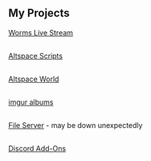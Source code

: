 <h2 id="projects">My Projects</h2>
  <p><a href="http://gg.gg/worms">Worms Live Stream</a></p><hr style="height:1px; visibility:hidden;" />
  <p><a href="/AltspaceVR/">Altspace Scripts</a></p><hr style="height:1px; visibility:hidden;" />
  <p><a href="https://account.altvr.com/worlds/954689156213113037">Altspace World</a></p><hr style="height:1px; visibility:hidden;" />
  <p><a href="https://lunartiger69.imgur.com/" target="_blank">imgur albums</a></p><hr style="height:1px; visibility:hidden;" />
  <p><a href='http://lunar.zapto.org'>File Server</a> - may be down unexpectedly</p><hr style="height:1px; visibility:hidden;" />
  <p><a href='/Discord'>Discord Add-Ons</a></p>